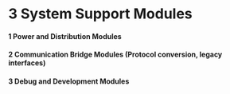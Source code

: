 # 3 System Support Modules


#### 1 Power and Distribution Modules


#### 2 Communication Bridge Modules (Protocol conversion, legacy interfaces)


#### 3 Debug and Development Modules

